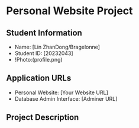# Personal Website Project

## Student Information
- Name: [Lin ZhanDong/Bragelonne]
- Student ID: [20232043]
- !Photo:(profile.png)

## Application URLs
- Personal Website: [Your Website URL]
- Database Admin Interface: [Adminer URL]

## Project Description

